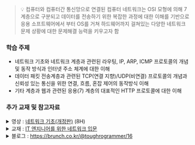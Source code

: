 > 💡 컴퓨터와 컴퓨터간 통신망으로 연결된 컴퓨터 네트워크는 OSI 모형에 의해 7계층으로 구분되고 데이터를 전송하기 위한 복잡한 과정에 대한 이해를 기반으로 응용 소프트웨어에서 부터 OS를 거쳐 하드웨어까지 걸쳐있는 다양한 네트워크 문제 상황에 대한 문제해결 능력을 키우고자 함

### 학습 주제

- 네트워크 기초와 네트워크 계층과 관련된 라우팅, IP, ARP, ICMP 프로토콜의 개념 및 동작 방식과 인터넷 주소 체계에 대한 이해
- 데이터 패킷 전송계층과 관련된 TCP(연결 지향)/UDP(비연결) 프로토콜의 개념과 신뢰성 있는 통신을 위한 연결, 흐름, 혼잡 제어의 동작방식 이해
- 기타 계층과 웹과 관련된 응용(7) 계층의 대표적인 HTTP 프로토콜에 대한 이해

### 추가 교재 및 참고자료

<details>
<summary>영상 : <a href="https://www.youtube.com/playlist?list=PL0d8NnikouEWcF1jJueLdjRIC4HsUlULi" rel="nofollow noreferrer noopener" target="_blank">네트워크 기초(개정판)</a> (8H)</summary>
<ul data-sourcepos="14:1-14:162">
<li data-sourcepos="14:1-14:162">네트워크에 대한 계층별 프로토콜에 대한 쉬운 설명과 PPT 에니메이션으로 동작 흐름을 쉽게 이해할 수 있게 설명합니다.</li>
</ul>
</details>

<details>
<summary>교재 : <a href="http://www.kyobobook.co.kr/product/detailViewKor.laf?ejkGb=KOR&amp;mallGb=KOR&amp;barcode=9791165213183" rel="nofollow noreferrer noopener" target="_blank">IT 엔지니어를 위한 네트워크 입문</a></summary>
<ul data-sourcepos="20:1-20:229">
<li data-sourcepos="20:1-20:229">네트워크가 생소한 개발자와 서버 엔지니어에게 네트워크 기초를 쌓는 데 도움이 되고 클라우드 데브옵스 시대에 필요한 가상화 기술까지 그림으로 이해하기 쉽게 풀었음</li>
</ul>
</details>

<details>
<summary>블로그 : <a href="https://brunch.co.kr/@toughrogrammer/16" rel="nofollow noreferrer noopener" target="_blank">https://brunch.co.kr/@toughrogrammer/16</a></summary></details>